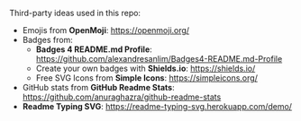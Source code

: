 Third-party ideas used in this repo:

- Emojis from **OpenMoji**: https://openmoji.org/
- Badges from:
   - **Badges 4 README.md Profile**: https://github.com/alexandresanlim/Badges4-README.md-Profile 
   - Create your own badges with **Shields.io**: https://shields.io/
   - Free SVG Icons from **Simple Icons**: https://simpleicons.org/
- GitHub stats from **GitHub Readme Stats**: https://github.com/anuraghazra/github-readme-stats
- **Readme Typing SVG**: https://readme-typing-svg.herokuapp.com/demo/
